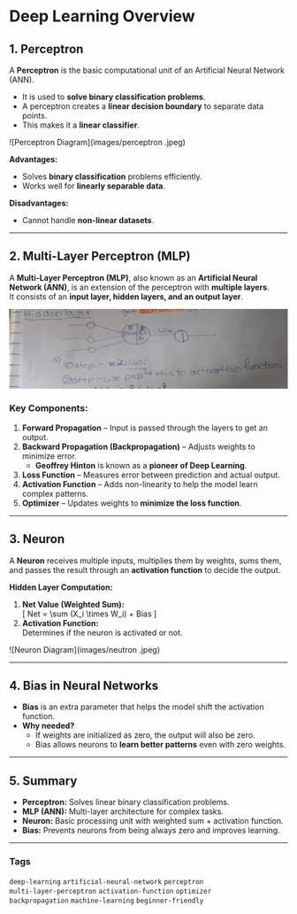# Deep Learning Overview

## 1. Perceptron
A **Perceptron** is the basic computational unit of an Artificial Neural Network (ANN).  
- It is used to **solve binary classification problems**.  
- A perceptron creates a **linear decision boundary** to separate data points.  
- This makes it a **linear classifier**.

![Perceptron Diagram](images/perceptron .jpeg)

**Advantages:**  
- Solves **binary classification** problems efficiently.  
- Works well for **linearly separable data**.  

**Disadvantages:**  
- Cannot handle **non-linear datasets**.  

---

## 2. Multi-Layer Perceptron (MLP)
A **Multi-Layer Perceptron (MLP)**, also known as an **Artificial Neural Network (ANN)**, is an extension of the perceptron with **multiple layers**.  
It consists of an **input layer, hidden layers, and an output layer**.

![MLP Diagram](images/pp.jpeg)

### Key Components:
1. **Forward Propagation** – Input is passed through the layers to get an output.  
2. **Backward Propagation (Backpropagation)** – Adjusts weights to minimize error.  
   - **Geoffrey Hinton** is known as a **pioneer of Deep Learning**.  
3. **Loss Function** – Measures error between prediction and actual output.  
4. **Activation Function** – Adds non-linearity to help the model learn complex patterns.  
5. **Optimizer** – Updates weights to **minimize the loss function**.

---

## 3. Neuron
A **Neuron** receives multiple inputs, multiplies them by weights, sums them, and passes the result through an **activation function** to decide the output.

**Hidden Layer Computation:**  
1. **Net Value (Weighted Sum):**  
   \[
   Net = \sum (X_i \times W_i) + Bias
   \]  
2. **Activation Function:**  
   Determines if the neuron is activated or not.

![Neuron Diagram](images/neutron .jpeg)

---

## 4. Bias in Neural Networks
- **Bias** is an extra parameter that helps the model shift the activation function.  
- **Why needed?**  
  - If weights are initialized as zero, the output will also be zero.  
  - Bias allows neurons to **learn better patterns** even with zero weights.

---

## 5. Summary
- **Perceptron:** Solves linear binary classification problems.  
- **MLP (ANN):** Multi-layer architecture for complex tasks.  
- **Neuron:** Basic processing unit with weighted sum + activation function.  
- **Bias:** Prevents neurons from being always zero and improves learning.

---

### Tags
`deep-learning` `artificial-neural-network` `perceptron`  
`multi-layer-perceptron` `activation-function` `optimizer`  
`backpropagation` `machine-learning` `beginner-friendly`

